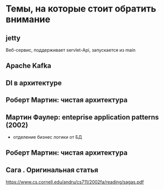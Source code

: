 # Темы, на которые стоит обратить внимание

## jetty
Веб-сервис, поддерживает servlet-Api, запускается из main


## Apache Kafka

## DI в архитектуре

## Роберт Мартин: чистая архитектура

##  Мартин Фаулер: enteprise application patterns (2002) 
- отделение бизнес логики от БД

## Роберт Мартин:  чистая архитектура

## Сага . Оригинальная статья
https://www.cs.cornell.edu/andru/cs711/2002fa/reading/sagas.pdf